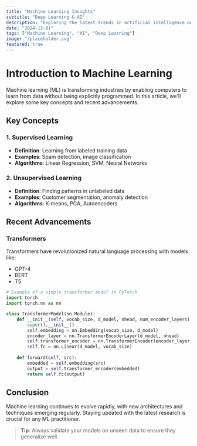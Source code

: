 ```yaml
---
title: "Machine Learning Insights"
subtitle: "Deep Learning & AI"
description: "Exploring the latest trends in artificial intelligence and machine learning applications."
date: "2024-12-01"
tags: ["Machine Learning", "AI", "Deep Learning"]
image: "/placeholder.svg"
featured: true
---
```


# Introduction to Machine Learning

Machine learning (ML) is transforming industries by enabling computers to learn from data without being explicitly programmed. In this article, we'll explore some key concepts and recent advancements.

## Key Concepts

### 1. Supervised Learning
- **Definition**: Learning from labeled training data
- **Examples**: Spam detection, image classification
- **Algorithms**: Linear Regression, SVM, Neural Networks

### 2. Unsupervised Learning
- **Definition**: Finding patterns in unlabeled data
- **Examples**: Customer segmentation, anomaly detection
- **Algorithms**: K-means, PCA, Autoencoders

## Recent Advancements

### Transformers
Transformers have revolutionized natural language processing with models like:
- GPT-4
- BERT
- T5

```python
# Example of a simple transformer model in PyTorch
import torch
import torch.nn as nn

class TransformerModel(nn.Module):
    def __init__(self, vocab_size, d_model, nhead, num_encoder_layers):
        super().__init__()
        self.embedding = nn.Embedding(vocab_size, d_model)
        encoder_layer = nn.TransformerEncoderLayer(d_model, nhead)
        self.transformer_encoder = nn.TransformerEncoder(encoder_layer, num_encoder_layers)
        self.fc = nn.Linear(d_model, vocab_size)
    
    def forward(self, src):
        embedded = self.embedding(src)
        output = self.transformer_encoder(embedded)
        return self.fc(output)
```

## Conclusion

Machine learning continues to evolve rapidly, with new architectures and techniques emerging regularly. Staying updated with the latest research is crucial for any ML practitioner.

> **Tip**: Always validate your models on unseen data to ensure they generalize well.
